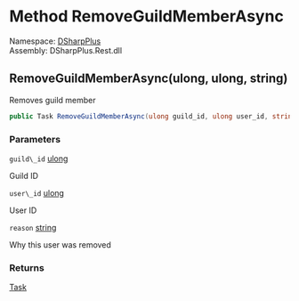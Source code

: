 # Method RemoveGuildMemberAsync

Namespace: [DSharpPlus](DSharpPlus.md)  
Assembly: DSharpPlus.Rest.dll

## <a id="DSharpPlus_DiscordRestClient_RemoveGuildMemberAsync_System_UInt64_System_UInt64_System_String_"></a>RemoveGuildMemberAsync\(ulong, ulong, string\)

Removes guild member

```csharp
public Task RemoveGuildMemberAsync(ulong guild_id, ulong user_id, string reason)
```

### Parameters

`guild\_id` [ulong](https://learn.microsoft.com/dotnet/api/system.uint64)

Guild ID

`user\_id` [ulong](https://learn.microsoft.com/dotnet/api/system.uint64)

User ID

`reason` [string](https://learn.microsoft.com/dotnet/api/system.string)

Why this user was removed

### Returns

[Task](https://learn.microsoft.com/dotnet/api/system.threading.tasks.task)

